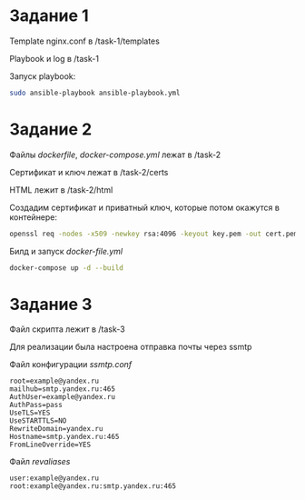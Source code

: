 # Задание 1 

Template nginx.conf в /task-1/templates

Playbook и log в /task-1

Запуск playbook:
```bash
sudo ansible-playbook ansible-playbook.yml 
```

# Задание 2

Файлы *dockerfile*, *docker-compose.yml* лежат в /task-2

Сертификат и ключ лежат в /task-2/certs

HTML лежит в /task-2/html

Создадим сертификат и приватный ключ, которые потом окажутся в контейнере:

```bash
openssl req -nodes -x509 -newkey rsa:4096 -keyout key.pem -out cert.pem -days 365
```
Билд и запуск *docker-file.yml*

```bash
docker-compose up -d --build
```

# Задание 3

Файл скрипта лежит в /task-3

Для реализации была настроена отправка почты через ssmtp

Файл конфигурации *ssmtp.conf*

```
root=example@yandex.ru
mailhub=smtp.yandex.ru:465
AuthUser=example@yandex.ru
AuthPass=pass
UseTLS=YES
UseSTARTTLS=NO
RewriteDomain=yandex.ru
Hostname=smtp.yandex.ru:465
FromLineOverride=YES
```

Файл *revaliases*

```
user:example@yandex.ru
root:example@yandex.ru:smtp.yandex.ru:465
```
